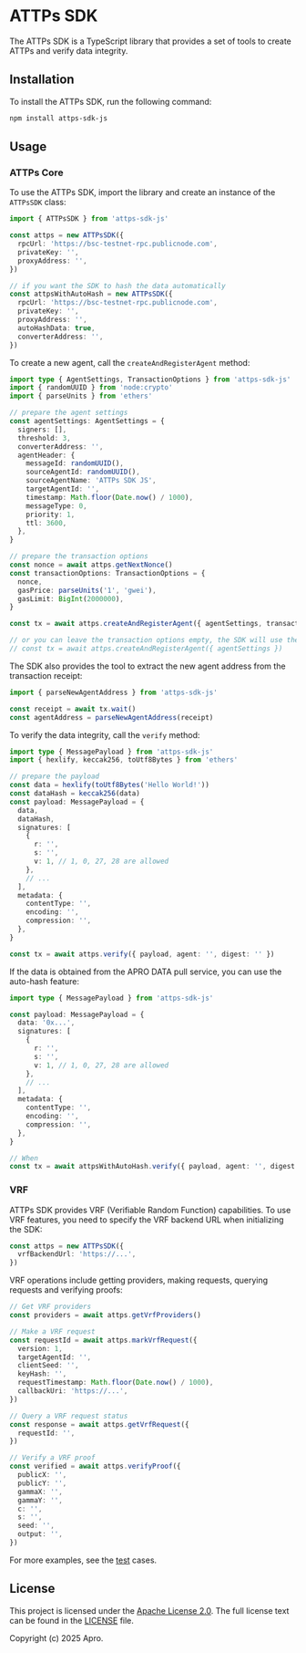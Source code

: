 # ATTPs SDK

The ATTPs SDK is a TypeScript library that provides a set of tools to create ATTPs and verify data integrity.

## Installation

To install the ATTPs SDK, run the following command:

```bash
npm install attps-sdk-js
```

## Usage

### ATTPs Core

To use the ATTPs SDK, import the library and create an instance of the `ATTPsSDK` class:

```typescript
import { ATTPsSDK } from 'attps-sdk-js'

const attps = new ATTPsSDK({
  rpcUrl: 'https://bsc-testnet-rpc.publicnode.com',
  privateKey: '',
  proxyAddress: '',
})

// if you want the SDK to hash the data automatically
const attpsWithAutoHash = new ATTPsSDK({
  rpcUrl: 'https://bsc-testnet-rpc.publicnode.com',
  privateKey: '',
  proxyAddress: '',
  autoHashData: true,
  converterAddress: '',
})
```

To create a new agent, call the `createAndRegisterAgent` method:

```typescript
import type { AgentSettings, TransactionOptions } from 'attps-sdk-js'
import { randomUUID } from 'node:crypto'
import { parseUnits } from 'ethers'

// prepare the agent settings
const agentSettings: AgentSettings = {
  signers: [],
  threshold: 3,
  converterAddress: '',
  agentHeader: {
    messageId: randomUUID(),
    sourceAgentId: randomUUID(),
    sourceAgentName: 'ATTPs SDK JS',
    targetAgentId: '',
    timestamp: Math.floor(Date.now() / 1000),
    messageType: 0,
    priority: 1,
    ttl: 3600,
  },
}

// prepare the transaction options
const nonce = await attps.getNextNonce()
const transactionOptions: TransactionOptions = {
  nonce,
  gasPrice: parseUnits('1', 'gwei'),
  gasLimit: BigInt(2000000),
}

const tx = await attps.createAndRegisterAgent({ agentSettings, transactionOptions })

// or you can leave the transaction options empty, the SDK will use the auto-generated values
// const tx = await attps.createAndRegisterAgent({ agentSettings })
```

The SDK also provides the tool to extract the new agent address from the transaction receipt:

```typescript
import { parseNewAgentAddress } from 'attps-sdk-js'

const receipt = await tx.wait()
const agentAddress = parseNewAgentAddress(receipt)
```

To verify the data integrity, call the `verify` method:

```typescript
import type { MessagePayload } from 'attps-sdk-js'
import { hexlify, keccak256, toUtf8Bytes } from 'ethers'

// prepare the payload
const data = hexlify(toUtf8Bytes('Hello World!'))
const dataHash = keccak256(data)
const payload: MessagePayload = {
  data,
  dataHash,
  signatures: [
    {
      r: '',
      s: '',
      v: 1, // 1, 0, 27, 28 are allowed
    },
    // ...
  ],
  metadata: {
    contentType: '',
    encoding: '',
    compression: '',
  },
}

const tx = await attps.verify({ payload, agent: '', digest: '' })
```

If the data is obtained from the APRO DATA pull service, you can use the auto-hash feature:

```typescript
import type { MessagePayload } from 'attps-sdk-js'

const payload: MessagePayload = {
  data: '0x...',
  signatures: [
    {
      r: '',
      s: '',
      v: 1, // 1, 0, 27, 28 are allowed
    },
    // ...
  ],
  metadata: {
    contentType: '',
    encoding: '',
    compression: '',
  },
}

// When
const tx = await attpsWithAutoHash.verify({ payload, agent: '', digest: '' })
```

### VRF

ATTPs SDK provides VRF (Verifiable Random Function) capabilities. To use VRF features, you need to specify the VRF backend URL when initializing the SDK:

```typescript
const attps = new ATTPsSDK({
  vrfBackendUrl: 'https://...',
})
```

VRF operations include getting providers, making requests, querying requests and verifying proofs:

```typescript
// Get VRF providers
const providers = await attps.getVrfProviders()

// Make a VRF request
const requestId = await attps.markVrfRequest({
  version: 1,
  targetAgentId: '',
  clientSeed: '',
  keyHash: '',
  requestTimestamp: Math.floor(Date.now() / 1000),
  callbackUri: 'https://...',
})

// Query a VRF request status
const response = await attps.getVrfRequest({
  requestId: '',
})

// Verify a VRF proof
const verified = await attps.verifyProof({
  publicX: '',
  publicY: '',
  gammaX: '',
  gammaY: '',
  c: '',
  s: '',
  seed: '',
  output: '',
})
```

For more examples, see the [test](test/index.test.ts) cases.

## License

This project is licensed under the [Apache License 2.0](http://www.apache.org/licenses/LICENSE-2.0). The full license text can be found in the [LICENSE](LICENSE) file.

Copyright (c) 2025 Apro.
